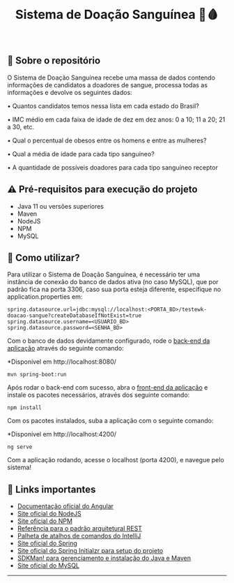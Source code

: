 <br>
<h1 align="center">
Sistema de Doação Sanguínea 💉🩸
</h1>
<br>

## 💬 Sobre o repositório

O Sistema de Doação Sanguínea recebe uma massa de dados contendo informações de candidatos a doadores de sangue, processa todas as informações e devolve os seguintes dados:

• Quantos candidatos temos nessa lista em cada estado do Brasil? 

• IMC médio em cada faixa de idade de dez em dez anos: 0 a 10; 11 a 20; 21 a 30, etc.

• Qual o percentual de obesos entre os homens e entre as mulheres?

• Qual a média de idade para cada tipo sanguíneo? 

• A quantidade de possíveis doadores para cada tipo sanguíneo receptor

## ⚠ Pré-requisitos para execução do projeto

* Java 11 ou versões superiores
* Maven
* NodeJS
* NPM
* MySQL

## 📌 Como utilizar?

Para utilizar o Sistema de Doação Sanguínea, é necessário ter uma instância de conexão do banco de dados ativa (no caso MySQL), que por padrão fica na porta 3306, caso sua porta esteja diferente, especifique no application.properties em:

```
spring.datasource.url=jdbc:mysql://localhost:<PORTA_BD>/testewk-doacao-sangue?createDatabaseIfNotExist=true
spring.datasource.username=<USUARIO_BD>
spring.datasource.password=<SENHA_BD>
```

Com o banco de dados devidamente configurado, rode o [back-end da aplicação](https://github.com/wienerdev/sds) através do seguinte comando:

*Disponível em http://localhost:8080/

```
mvn spring-boot:run 
```

Após rodar o back-end com sucesso, abra o [front-end da aplicação](https://github.com/wienerdev/sds-angular) e instale os pacotes necessários, através dos seguinte comando:

```
npm install
```

Com os pacotes instalados, suba a aplicação com o seguinte comando:

*Disponível em http://localhost:4200/

```
ng serve
```

Com a aplicação rodando, acesse o localhost (porta 4200), e navegue pelo sistema!

## 🧠 Links importantes

* [Documentação oficial do Angular](https://angular.io/)
* [Site oficial do NodeJS](https://nodejs.org/en/)
* [Site oficial do NPM](https://www.npmjs.com/)
* [Referência para o padrão arquitetural REST](https://restfulapi.net/)
* [Palheta de atalhos de comandos do IntelliJ](https://resources.jetbrains.com/storage/products/intellij-idea/docs/IntelliJIDEA_ReferenceCard.pdf)
* [Site oficial do Spring](https://spring.io/)
* [Site oficial do Spring Initialzr para setup do projeto](https://start.spring.io/)
* [SDKMan! para gerenciamento e instalação do Java e Maven](https://sdkman.io/)
* [Site oficial do MySQL](https://www.mysql.com/)

---
